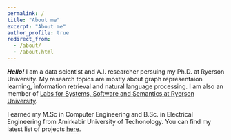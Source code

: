 ```yaml
---
permalink: /
title: "About me"
excerpt: "About me"
author_profile: true
redirect_from: 
  - /about/
  - /about.html
---
```


***Hello!*** I am a data scientist and A.I. researcher persuing my Ph.D. at Ryerson University. My research topics are mostly about graph representaion learning, information retrieval and natural language processing.
I am also an member of [Labs for Systems, Software and Semantics at Ryerson University](https://ls3.rnet.ryerson.ca/).

I earned my M.Sc in Computer Engineering and B.Sc. in Electrical Engineering from Amirkabir University of Techonology. You can find my latest list of projects [here](projects.md).


